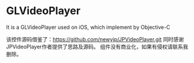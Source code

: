 # GLVideoPlayer
It is a GLVideoPlayer used on iOS, which implement by Objective-C


该控件源码借鉴了：https://github.com/newyjp/JPVideoPlayer.git
同时感谢JPVideoPlayer作者提供了思路及源码。
组件没有商业化，如果有侵权请联系我删除。
